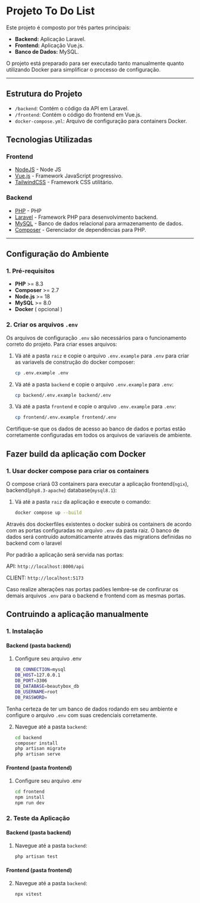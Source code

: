 # Projeto To Do List

Este projeto é composto por três partes principais:

- **Backend:** Aplicação Laravel.
- **Frontend:** Aplicação Vue.js.
- **Banco de Dados:** MySQL.

O projeto está preparado para ser executado tanto manualmente quanto utilizando Docker para simplificar o processo de configuração.

---

## Estrutura do Projeto

- `/backend`: Contém o código da API em Laravel.
- `/frontend`: Contém o código do frontend em Vue.js.
- `docker-compose.yml`: Arquivo de configuração para containers Docker.

## Tecnologias Utilizadas

### Frontend
- [NodeJS](https://nodejs.org/pt) - Node JS
- [Vue.js](https://vuejs.org/) - Framework JavaScript progressivo.
- [TailwindCSS](https://tailwindcss.com/) - Framework CSS utilitário.

### Backend
- [PHP](https://www.php.net/) - PHP
- [Laravel](https://laravel.com/) - Framework PHP para desenvolvimento backend.
- [MySQL](https://www.mysql.com/) - Banco de dados relacional para armazenamento de dados.
- [Composer](https://getcomposer.org/) - Gerenciador de dependências para PHP.

---

## Configuração do Ambiente

### 1. Pré-requisitos

- **PHP** >= 8.3
- **Composer** >= 2.7
- **Node.js** >= 18
- **MySQL** >= 8.0
- **Docker** ( opcional )

### 2. Criar os arquivos `.env`
Os arquivos de configuração `.env` são necessários para o funcionamento correto do projeto. Para criar esses arquivos:

1. Vá até a pasta `raiz` e copie o arquivo `.env.example` para `.env` para criar as variavels de construção do docker composer:

   ```bash
   cp .env.example .env
   ```

2. Vá até a pasta `backend` e copie o arquivo `.env.example` para `.env`:

   ```bash
   cp backend/.env.example backend/.env
   ```
3. Vá até a pasta `frontend` e copie o arquivo `.env.example` para `.env`:

   ```bash
   cp frontend/.env.example frontend/.env
   ```

Certifique-se que os dados de acesso ao banco de dados e portas estão corretamente configuradas em todos os arquivos de variaveis de ambiente.



## Fazer build da aplicação com Docker

### 1. Usar docker compose para criar os containers
O compose criará 03 containers para executar a aplicação frontend(`ngix`), backend(`php8.3-apache`) database(`mysql8.1`):

1. Vá até a pasta `raiz` da aplicação e execute o comando:

   ```bash
   docker compose up --build
   ```
Através dos dockerfiles existentes o docker subirá os containers de acordo com as portas configuradas no arquivo `.env` da pasta raiz.
O banco de dados será contruído automáticamente através das migrations definidas no backend com o laravel

Por padrão a aplicação será servida nas portas:

API: `http://localhost:8000/api`

CLIENT: `http://localhost:5173`

Caso realize alterações nas portas padões lembre-se de confirurar os demais arquivos `.env` para o backend e frontend com as mesmas portas.


## Contruindo a aplicação manualmente



### 1. Instalação

#### Backend (pasta backend)

1. Configure seu arquivo .env

    ```bash
    DB_CONNECTION=mysql
    DB_HOST=127.0.0.1
    DB_PORT=3306
    DB_DATABASE=beautybox_db
    DB_USERNAME=root
    DB_PASSWORD=
    ```
Tenha certeza de ter um banco de dados rodando em seu ambiente e configure o arquivo `.env` com suas credenciais corretamente.

2. Navegue até a pasta `backend`:

   ```bash
   cd backend
   composer install
   php artisan migrate
   php artisan serve
    ``` 


#### Frontend (pasta frontend)

1. Configure seu arquivo .env

    ```bash
    cd frontend
    npm install
    npm run dev
    ```

### 2. Teste da Aplicação

#### Backend (pasta backend)
1. Navegue até a pasta `backend`:

   ```bash
   php artisan test
    ```

#### Frontend (pasta frontend)
2. Navegue até a pasta `backend`:

   ```bash
   npx vitest
    ```
